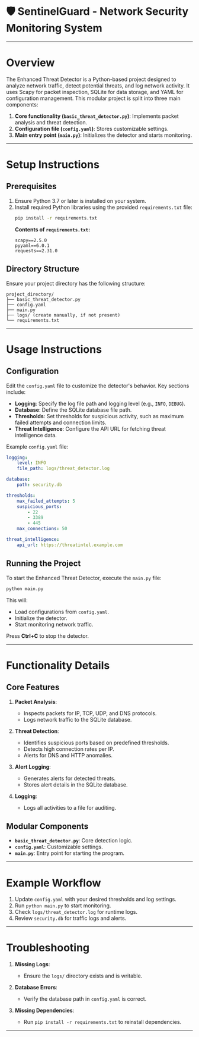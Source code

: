 # 🛡️ SentinelGuard - Network Security Monitoring System

---

# Overview
The Enhanced Threat Detector is a Python-based project designed to analyze network traffic, detect potential threats, and log network activity. It uses Scapy for packet inspection, SQLite for data storage, and YAML for configuration management. This modular project is split into three main components:

1. **Core functionality (`basic_threat_detector.py`)**: Implements packet analysis and threat detection.
2. **Configuration file (`config.yaml`)**: Stores customizable settings.
3. **Main entry point (`main.py`)**: Initializes the detector and starts monitoring.

---

# Setup Instructions

## Prerequisites
1. Ensure Python 3.7 or later is installed on your system.
2. Install required Python libraries using the provided `requirements.txt` file:
   ```bash
   pip install -r requirements.txt
   ```
   **Contents of `requirements.txt`:**
   ```text
   scapy==2.5.0
   pyyaml==6.0.1
   requests==2.31.0
   ```

## Directory Structure
Ensure your project directory has the following structure:
```
project_directory/
├── basic_threat_detector.py
├── config.yaml
├── main.py
├── logs/ (create manually, if not present)
└── requirements.txt
```

---

# Usage Instructions

## Configuration
Edit the `config.yaml` file to customize the detector's behavior. Key sections include:
- **Logging**: Specify the log file path and logging level (e.g., `INFO`, `DEBUG`).
- **Database**: Define the SQLite database file path.
- **Thresholds**: Set thresholds for suspicious activity, such as maximum failed attempts and connection limits.
- **Threat Intelligence**: Configure the API URL for fetching threat intelligence data.

Example `config.yaml` file:
```yaml
logging:
    level: INFO
    file_path: logs/threat_detector.log

database:
    path: security.db

thresholds:
    max_failed_attempts: 5
    suspicious_ports:
        - 22
        - 3389
        - 445
    max_connections: 50

threat_intelligence:
    api_url: https://threatintel.example.com
```

## Running the Project
To start the Enhanced Threat Detector, execute the `main.py` file:
```bash
python main.py
```
This will:
- Load configurations from `config.yaml`.
- Initialize the detector.
- Start monitoring network traffic.

Press **Ctrl+C** to stop the detector.

---

# Functionality Details

## Core Features
1. **Packet Analysis**:
   - Inspects packets for IP, TCP, UDP, and DNS protocols.
   - Logs network traffic to the SQLite database.

2. **Threat Detection**:
   - Identifies suspicious ports based on predefined thresholds.
   - Detects high connection rates per IP.
   - Alerts for DNS and HTTP anomalies.

3. **Alert Logging**:
   - Generates alerts for detected threats.
   - Stores alert details in the SQLite database.

4. **Logging**:
   - Logs all activities to a file for auditing.

## Modular Components
- **`basic_threat_detector.py`**: Core detection logic.
- **`config.yaml`**: Customizable settings.
- **`main.py`**: Entry point for starting the program.

---

# Example Workflow
1. Update `config.yaml` with your desired thresholds and log settings.
2. Run `python main.py` to start monitoring.
3. Check `logs/threat_detector.log` for runtime logs.
4. Review `security.db` for traffic logs and alerts.

---

# Troubleshooting

1. **Missing Logs**:
   - Ensure the `logs/` directory exists and is writable.

2. **Database Errors**:
   - Verify the database path in `config.yaml` is correct.

3. **Missing Dependencies**:
   - Run `pip install -r requirements.txt` to reinstall dependencies.

---

